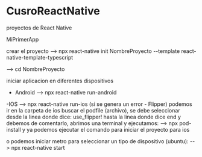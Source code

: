 # CusroReactNative
proyectos de React Native




MiPrimerApp

crear el proyecto
--> npx react-native init NombreProyecto --template react-native-template-typescript

--> cd NombreProyecto

iniciar aplicacion en diferentes dispositivos
- Android
--> npx react-native run-android

-IOS
--> npx react-native run-ios
(si se genera un error - Flipper) podemos ir en la carpeta de ios buscar el podfile (archivo),
se debe seleccionar desde la linea donde dice: 
use_flipper!
hasta la linea donde dice 
end
y debemos de comentarlo, abrimos una terminal y ejecutamos:
--> npx pod-install
y ya podemos ejecutar el comando para iniciar el proyecto para ios



o podemos iniciar metro para seleccionar un tipo de dispositivo (ubuntu):
-->  npx react-native start




